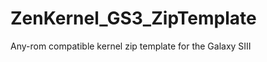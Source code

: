 ZenKernel_GS3_ZipTemplate
=========================

Any-rom compatible kernel zip template for the Galaxy SIII